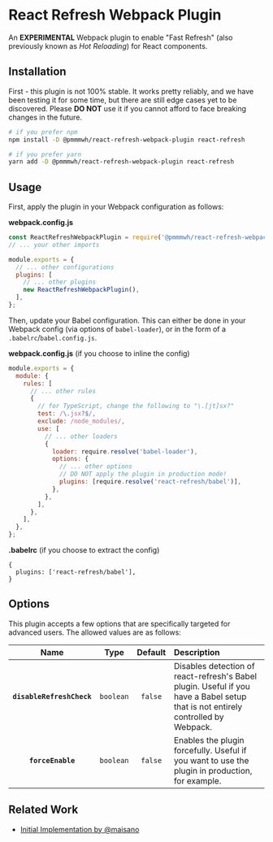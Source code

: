# React Refresh Webpack Plugin

An **EXPERIMENTAL** Webpack plugin to enable "Fast Refresh" (also previously known as _Hot Reloading_) for React components.

## Installation

First - this plugin is not 100% stable.
It works pretty reliably, and we have been testing it for some time, but there are still edge cases yet to be discovered.
Please **DO NOT** use it if you cannot afford to face breaking changes in the future.

```sh
# if you prefer npm
npm install -D @pmmmwh/react-refresh-webpack-plugin react-refresh

# if you prefer yarn
yarn add -D @pmmmwh/react-refresh-webpack-plugin react-refresh
```

## Usage

First, apply the plugin in your Webpack configuration as follows:

**webpack.config.js**

```js
const ReactRefreshWebpackPlugin = require('@pmmmwh/react-refresh-webpack-plugin');
// ... your other imports

module.exports = {
  // ... other configurations
  plugins: [
    // ... other plugins
    new ReactRefreshWebpackPlugin(),
  ],
};
```

Then, update your Babel configuration.
This can either be done in your Webpack config (via options of `babel-loader`), or in the form of a `.babelrc`/`babel.config.js`.

**webpack.config.js** (if you choose to inline the config)

```js
module.exports = {
  module: {
    rules: [
      // ... other rules
      {
        // for TypeScript, change the following to "\.[jt]sx?"
        test: /\.jsx?$/,
        exclude: /node_modules/,
        use: [
          // ... other loaders
          {
            loader: require.resolve('babel-loader'),
            options: {
              // ... other options
              // DO NOT apply the plugin in production mode!
              plugins: [require.resolve('react-refresh/babel')],
            },
          },
        ],
      },
    ],
  },
};
```

**.babelrc** (if you choose to extract the config)

```json5
{
  plugins: ['react-refresh/babel'],
}
```

## Options

This plugin accepts a few options that are specifically targeted for advanced users.
The allowed values are as follows:

|           Name            |   Type    | Default | Description                                                                                                                      |
| :-----------------------: | :-------: | :-----: | :------------------------------------------------------------------------------------------------------------------------------- |
| **`disableRefreshCheck`** | `boolean` | `false` | Disables detection of react-refresh's Babel plugin. Useful if you have a Babel setup that is not entirely controlled by Webpack. |
|     **`forceEnable`**     | `boolean` | `false` | Enables the plugin forcefully. Useful if you want to use the plugin in production, for example.                                  |

## Related Work

- [Initial Implementation by @maisano](https://gist.github.com/maisano/441a4bc6b2954205803d68deac04a716)
